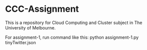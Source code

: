 # CCC-Assignment

This is a repository for Cloud Computing and Cluster subject in The University of Melbourne.

For assignment-1, run command like this:
  python assignment-1.py tinyTwitter.json

